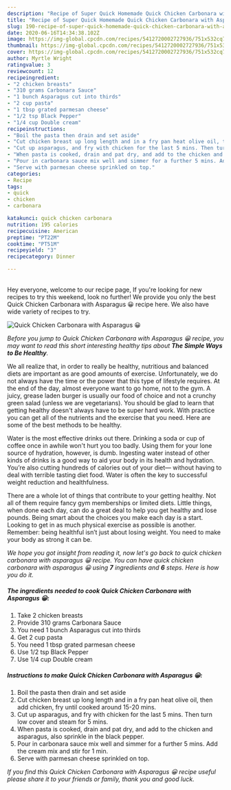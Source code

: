 ```yaml
---
description: "Recipe of Super Quick Homemade Quick Chicken Carbonara with Asparagus 😀"
title: "Recipe of Super Quick Homemade Quick Chicken Carbonara with Asparagus 😀"
slug: 190-recipe-of-super-quick-homemade-quick-chicken-carbonara-with-asparagus
date: 2020-06-16T14:34:38.102Z
image: https://img-global.cpcdn.com/recipes/5412720002727936/751x532cq70/quick-chicken-carbonara-with-asparagus-😀-recipe-main-photo.jpg
thumbnail: https://img-global.cpcdn.com/recipes/5412720002727936/751x532cq70/quick-chicken-carbonara-with-asparagus-😀-recipe-main-photo.jpg
cover: https://img-global.cpcdn.com/recipes/5412720002727936/751x532cq70/quick-chicken-carbonara-with-asparagus-😀-recipe-main-photo.jpg
author: Myrtle Wright
ratingvalue: 3
reviewcount: 12
recipeingredient:
- "2 chicken breasts"
- "310 grams Carbonara Sauce"
- "1 bunch Asparagus cut into thirds"
- "2 cup pasta"
- "1 tbsp grated parmesan cheese"
- "1/2 tsp Black Pepper"
- "1/4 cup Double cream"
recipeinstructions:
- "Boil the pasta then drain and set aside"
- "Cut chicken breast up long length and in a fry pan heat olive oil, then add chicken, fry until cooked around 15-20 mins."
- "Cut up asparagus, and fry with chicken for the last 5 mins. Then turn low cover and steam for 5 mins."
- "When pasta is cooked, drain and pat dry, and add to the chicken and asparagus, also sprinkle in the black pepper."
- "Pour in carbonara sauce mix well and simmer for a further 5 mins. Add the cream mix and stir for 1 min."
- "Serve with parmesan cheese sprinkled on top."
categories:
- Recipe
tags:
- quick
- chicken
- carbonara

katakunci: quick chicken carbonara 
nutrition: 195 calories
recipecuisine: American
preptime: "PT22M"
cooktime: "PT51M"
recipeyield: "3"
recipecategory: Dinner

---
```

<br>
Hey everyone, welcome to our recipe page, If you're looking for new recipes to try this weekend, look no further! We provide you only the best Quick Chicken Carbonara with Asparagus 😀 recipe here. We also have wide variety of recipes to try.
<br>


![Quick Chicken Carbonara with Asparagus 😀](https://img-global.cpcdn.com/recipes/5412720002727936/751x532cq70/quick-chicken-carbonara-with-asparagus-😀-recipe-main-photo.jpg)

<i>Before you jump to Quick Chicken Carbonara with Asparagus 😀 recipe, you may want to read this short interesting healthy tips about <strong>The Simple Ways to Be Healthy</strong>.</i>

We all realize that, in order to really be healthy, nutritious and balanced diets are important as are good amounts of exercise. Unfortunately, we do not always have the time or the power that this type of lifestyle requires. At the end of the day, almost everyone want to go home, not to the gym. A juicy, grease laden burger is usually our food of choice and not a crunchy green salad (unless we are vegetarians). You should be glad to learn that getting healthy doesn't always have to be super hard work. With practice you can get all of the nutrients and the exercise that you need. Here are some of the best methods to be healthy.

Water is the most effective drinks out there. Drinking a soda or cup of coffee once in awhile won't hurt you too badly. Using them for your lone source of hydration, however, is dumb. Ingesting water instead of other kinds of drinks is a good way to aid your body in its health and hydration. You’re also cutting hundreds of calories out of your diet— without having to deal with terrible tasting diet food. Water is often the key to successful weight reduction and healthfulness.

There are a whole lot of things that contribute to your getting healthy. Not all of them require fancy gym memberships or limited diets. Little things, when done each day, can do a great deal to help you get healthy and lose pounds. Being smart about the choices you make each day is a start. Looking to get in as much physical exercise as possible is another. Remember: being healthful isn’t just about losing weight. You need to make your body as strong it can be. 


<i>We hope you got insight from reading it, now let's go back to quick chicken carbonara with asparagus 😀 recipe. You can have quick chicken carbonara with asparagus 😀 using <strong>7</strong> ingredients and <strong>6</strong> steps. Here is how you do it.
</i>

##### The ingredients needed to cook Quick Chicken Carbonara with Asparagus 😀:

1. Take 2 chicken breasts
1. Provide 310 grams Carbonara Sauce
1. You need 1 bunch Asparagus cut into thirds
1. Get 2 cup pasta
1. You need 1 tbsp grated parmesan cheese
1. Use 1/2 tsp Black Pepper
1. Use 1/4 cup Double cream


##### Instructions to make Quick Chicken Carbonara with Asparagus 😀:

1. Boil the pasta then drain and set aside
1. Cut chicken breast up long length and in a fry pan heat olive oil, then add chicken, fry until cooked around 15-20 mins.
1. Cut up asparagus, and fry with chicken for the last 5 mins. Then turn low cover and steam for 5 mins.
1. When pasta is cooked, drain and pat dry, and add to the chicken and asparagus, also sprinkle in the black pepper.
1. Pour in carbonara sauce mix well and simmer for a further 5 mins. Add the cream mix and stir for 1 min.
1. Serve with parmesan cheese sprinkled on top.


<i>If you find this Quick Chicken Carbonara with Asparagus 😀 recipe useful please share it to your friends or family, thank you and good luck.</i>
